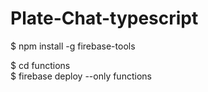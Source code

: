 # Plate-Chat-typescript

$ npm install -g firebase-tools

$ cd functions  
$ firebase deploy --only functions

